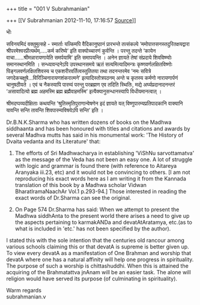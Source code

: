 +++
title = "001 V Subrahmanian"

+++
[[V Subrahmanian	2012-11-10, 17:16:57 [Source](https://groups.google.com/g/bvparishat/c/KE29FHxvVEc)]]



भॊः  
  
सविनयमिदं वक्तुमुत्सहे - स्मार्ताः यत्किमपि वैदिकानुष्ठानं प्रारभन्ते तत्संकल्पे ’ममोपात्तसनस्तदुरितक्षयद्वारा श्रीपरमेश्वरप्रीत्यर्थम्.....कर्म करिष्ये’ इति वाक्योच्चारणं कुर्वन्ति । परन्तु तदन्ते ’कायेन वाचा......श्रीमन्नारायणायेति समर्पयामि’ इति समापयन्ति । अनेन ज्ञायते तेषां संप्रदाये शिवविष्ण्वोः समानस्थानमिति । सन्ध्यावन्दनेऽपि उपस्थानसमये ऋतं सत्यमित्यादिमन्त्रः कृष्णवर्णलक्षितविष्णोः पिङ्गलवर्णलक्षितशिवस्य च एकशरीरवर्तित्वस्तुतितया तथा तदनन्तरमेव ’नमः सवित्रे जगदेकचक्षुषे...विरिञ्चिनारायणशंकरात्मने’ इत्यादिस्तोत्रपठनम् अन्ते च कृतस्य कर्मणो नारायणार्पणं चानुषठीयते । एवं च नैकस्यापि पारम्यं परन्तु परब्रह्मण एव तदिति स्थितिः, मद्ये अर्घ्यप्रदानादनन्तरं ’असावादित्यो ब्रह्म अहमस्मि ब्रह्म ब्रह्मैवाहमस्मि’ इत्यैक्यानुसन्धानस्यापि विधीयमानत्वात् ।  
  
श्रीमदप्पय्यदीक्षिताः कथयन्ति ’श्रुतिस्मृतिपुराणान्वेषणेन इदं ज्ञायते यत् विष्णुपारम्यप्रतिपादकानि वाक्यानि यावन्ति सन्ति तावन्ति शिवपारम्यविषयेऽपि सन्ति’ इति ।  
  
Dr.B.N.K.Sharma who has written dozens of books on the Madhwa siddhaanta and has been honoured with titles and citations and awards by several Madhva mutts has said in his monumental work: 'The History of Dvaita vedanta and its Literature' that:  
  
1. The efforts of Sri Madhwacharya in establishing 'ViShNu sarvottamatva' as the message of the Veda has not been an easy one. A lot of struggle with logic and grammar is found there (with reference to Aitareya Aranyaka iii.23, etc) and it would not be convincing to others. \[I am not reproducing his exact words here as I am writing it from the Kannada translation of this book by a Madhwa scholar Vidwan BharatIramaNaachAr Vol.1 p.293-94.\] Those interested in reading the exact words of Dr.Sharma can see the original.  
  
2. On Page 574 Dr.Sharma has said: When we attempt to present the Madhwa siddhAnta to the present world there arises a need to give up the aspects pertaining to karmakANDa and devatAtAratamya, etc.(as to what is included in 'etc.' has not been specified by the author).  
  
I stated this with the sole intention that the centuries old rancour among various schools claiming this or that devatA is supreme is better given up. To view every devatA as a manifestation of One Brahman and worship that devatA where one has a natural affinity will help one progress in spirituality. The purpose of such a worship is chittashuddhi. When this is attained the acquiring of the Brahmatattva jnAnam will be an easier task. The alone will religion would have served its purpose (of culminating in spirituality).  
  
Warm regards  
subrahmanian.v  
  
  

